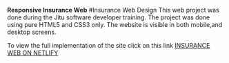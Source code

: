**Responsive Insurance Web**
#Insurance Web Design
This web project was done during the Jitu software developer training.
The project was done using pure HTML5 and CSS3 only.
The website is visible in both mobile,and desktop screens.

To view the full implementation of the site click on this link [INSURANCE WEB ON NETLIFY](https://insurance-web.netlify.app/ "INSURANCE WEB ON NETLIFY")
